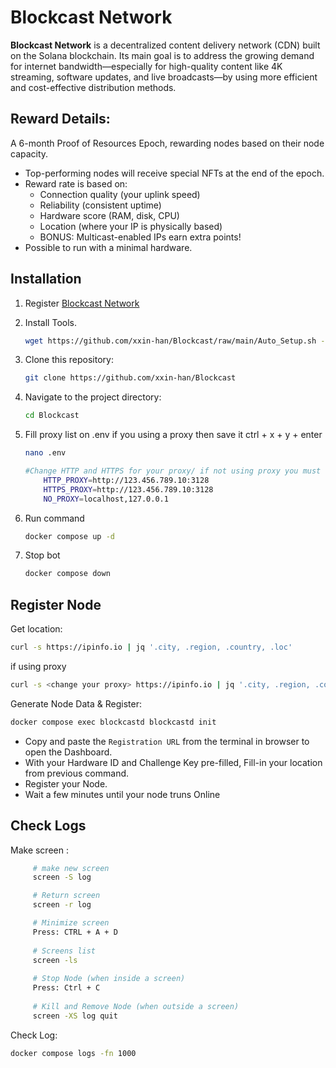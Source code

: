 # Blockcast Network

**Blockcast Network** is a decentralized content delivery network (CDN) built on the Solana blockchain. 
Its main goal is to address the growing demand for internet bandwidth—especially for high-quality content like 4K streaming,
software updates, and live broadcasts—by using more efficient and cost-effective distribution methods.

## Reward Details:

A 6-month Proof of Resources Epoch, rewarding nodes based on their node capacity.

- Top-performing nodes will receive special NFTs at the end of the epoch.
- Reward rate is based on:
  - Connection quality (your uplink speed)
  - Reliability (consistent uptime)
  - Hardware score (RAM, disk, CPU)
  - Location (where your IP is physically based)
  - BONUS: Multicast-enabled IPs earn extra points!
- Possible to run with a minimal hardware.


## Installation

1. Register [Blockcast Network]([https://0g.app.tradegpt.finance](https://app.blockcast.network?referral-code=zUx95T))

2. Install Tools.
   ```bash
   wget https://github.com/xxin-han/Blockcast/raw/main/Auto_Setup.sh -O setup.sh && chmod +x setup.sh && ./setup.sh
   ```
3. Clone this repository:
   ```bash
   git clone https://github.com/xxin-han/Blockcast
   ```
4. Navigate to the project directory:
   ```bash
   cd Blockcast
   ```

5. Fill proxy list on .env if you using a proxy then save it ctrl + x + y + enter
   ```bash
   nano .env

   #Change HTTP and HTTPS for your proxy/ if not using proxy you must delete "http://123.456.789.10:3128"
       HTTP_PROXY=http://123.456.789.10:3128
       HTTPS_PROXY=http://123.456.789.10:3128
       NO_PROXY=localhost,127.0.0.1
   ```
6. Run command
   ```bash
   docker compose up -d
   ```
7. Stop bot
   ```bash
   docker compose down
   ```

## Register Node

Get location:

   ```bash
   curl -s https://ipinfo.io | jq '.city, .region, .country, .loc'
   ```
if using proxy
   ```bash
   curl -s <change your proxy> https://ipinfo.io | jq '.city, .region, .country, .loc'
   ```
Generate Node Data & Register:
   ```bash
   docker compose exec blockcastd blockcastd init
   ```
- Copy and paste the ```Registration URL``` from the terminal in browser to open the Dashboard.
- With your Hardware ID and Challenge Key pre-filled, Fill-in your location from previous command.
- Register your Node.
- Wait a few minutes until your node truns Online

## Check Logs
Make screen :
   ```bash
        # make new screen
        screen -S log

        # Return screen
        screen -r log
   
        # Minimize screen
        Press: CTRL + A + D
        
        # Screens list
        screen -ls
        
        # Stop Node (when inside a screen)
        Press: Ctrl + C
        
        # Kill and Remove Node (when outside a screen)
        screen -XS log quit
   ```
 
Check Log:
   ```bash
   docker compose logs -fn 1000
   ```

